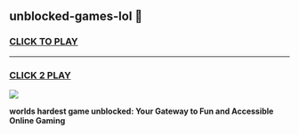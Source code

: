 
## unblocked-games-lol 👋
<h3>
<a href="https://premium.freeplayer.one?title=unblocked-games-lol&ref=14F">CLICK TO PLAY</a></h3>
<hr>

<h3>
<a href="https://premium.freeplayer.one?title=unblocked-games-lol&ref=14F">CLICK 2 PLAY</a>
  
</h3>

<a href="https://premium.freeplayer.one?title=unblocked-games-lol&ref=12F/"><img src="https://clearcache.store/games.png"></a>


**worlds hardest game unblocked: Your Gateway to Fun and Accessible Online Gaming**
